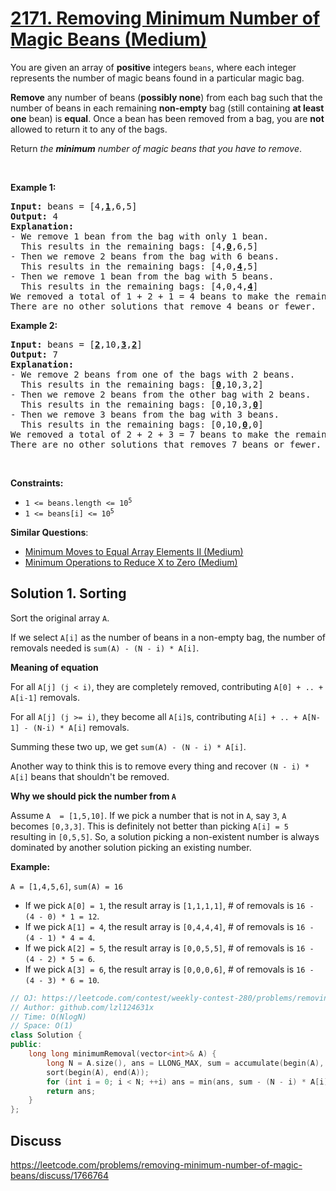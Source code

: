 # [2171. Removing Minimum Number of Magic Beans (Medium)](https://leetcode.com/problems/removing-minimum-number-of-magic-beans/)

<p>You are given an array of <strong>positive</strong> integers <code>beans</code>, where each integer represents the number of magic beans found in a particular magic bag.</p>

<p><strong>Remove</strong> any number of beans (<strong>possibly none</strong>) from each bag such that the number of beans in each remaining <strong>non-empty</strong> bag (still containing <strong>at least one</strong> bean) is <strong>equal</strong>. Once a bean has been removed from a bag, you are <strong>not</strong> allowed to return it to any of the bags.</p>

<p>Return <em>the <strong>minimum</strong> number of magic beans that you have to remove</em>.</p>

<p>&nbsp;</p>
<p><strong>Example 1:</strong></p>

<pre><strong>Input:</strong> beans = [4,<u><strong>1</strong></u>,6,5]
<strong>Output:</strong> 4
<strong>Explanation:</strong> 
- We remove 1 bean from the bag with only 1 bean.
  This results in the remaining bags: [4,<b><u>0</u></b>,6,5]
- Then we remove 2 beans from the bag with 6 beans.
  This results in the remaining bags: [4,0,<strong><u>4</u></strong>,5]
- Then we remove 1 bean from the bag with 5 beans.
  This results in the remaining bags: [4,0,4,<b><u>4</u></b>]
We removed a total of 1 + 2 + 1 = 4 beans to make the remaining non-empty bags have an equal number of beans.
There are no other solutions that remove 4 beans or fewer.
</pre>

<p><strong>Example 2:</strong></p>

<pre><strong>Input:</strong> beans = [<strong><u>2</u></strong>,10,<u><strong>3</strong></u>,<strong><u>2</u></strong>]
<strong>Output:</strong> 7
<strong>Explanation:</strong>
- We remove 2 beans from one of the bags with 2 beans.
  This results in the remaining bags: [<u><strong>0</strong></u>,10,3,2]
- Then we remove 2 beans from the other bag with 2 beans.
  This results in the remaining bags: [0,10,3,<u><strong>0</strong></u>]
- Then we remove 3 beans from the bag with 3 beans. 
  This results in the remaining bags: [0,10,<u><strong>0</strong></u>,0]
We removed a total of 2 + 2 + 3 = 7 beans to make the remaining non-empty bags have an equal number of beans.
There are no other solutions that removes 7 beans or fewer.
</pre>

<p>&nbsp;</p>
<p><strong>Constraints:</strong></p>

<ul>
	<li><code>1 &lt;= beans.length &lt;= 10<sup>5</sup></code></li>
	<li><code>1 &lt;= beans[i] &lt;= 10<sup>5</sup></code></li>
</ul>


**Similar Questions**:
* [Minimum Moves to Equal Array Elements II (Medium)](https://leetcode.com/problems/minimum-moves-to-equal-array-elements-ii/)
* [Minimum Operations to Reduce X to Zero (Medium)](https://leetcode.com/problems/minimum-operations-to-reduce-x-to-zero/)

## Solution 1. Sorting

Sort the original array `A`.

If we select `A[i]` as the number of beans in a non-empty bag, the number of removals needed is `sum(A) - (N - i) * A[i]`.

**Meaning of equation**

For all `A[j] (j < i)`, they are completely removed, contributing `A[0] + .. + A[i-1]` removals.

For all `A[j] (j >= i)`, they become all `A[i]`s, contributing `A[i] + .. + A[N-1] - (N-i) * A[i]` removals.

Summing these two up, we get `sum(A) - (N - i) * A[i]`.

Another way to think this is to remove every thing and recover `(N - i) * A[i]` beans that shouldn't be removed.

**Why we should pick the number from `A`**

Assume `A  = [1,5,10]`. If we pick a number that is not in `A`, say `3`, `A` becomes `[0,3,3]`. This is definitely not better than picking `A[i] = 5` resulting in `[0,5,5]`. So, a solution picking a non-existent number is always dominated by another solution picking an existing number.

**Example:**

`A = [1,4,5,6]`, `sum(A) = 16`

* If we pick `A[0] = 1`, the result array is `[1,1,1,1]`, # of removals is `16 - (4 - 0) * 1 = 12`.
* If we pick `A[1] = 4`, the result array is `[0,4,4,4]`, # of removals is `16 - (4 - 1) * 4 = 4`.
* If we pick `A[2] = 5`, the result array is `[0,0,5,5]`, # of removals is `16 - (4 - 2) * 5 = 6`.
* If we pick `A[3] = 6`, the result array is `[0,0,0,6]`, # of removals is `16 - (4 - 3) * 6 = 10`.

```cpp
// OJ: https://leetcode.com/contest/weekly-contest-280/problems/removing-minimum-number-of-magic-beans/
// Author: github.com/lzl124631x
// Time: O(NlogN)
// Space: O(1)
class Solution {
public:
    long long minimumRemoval(vector<int>& A) {
        long N = A.size(), ans = LLONG_MAX, sum = accumulate(begin(A), end(A), 0L);
        sort(begin(A), end(A));
        for (int i = 0; i < N; ++i) ans = min(ans, sum - (N - i) * A[i]);
        return ans;
    }
};
```

## Discuss

https://leetcode.com/problems/removing-minimum-number-of-magic-beans/discuss/1766764